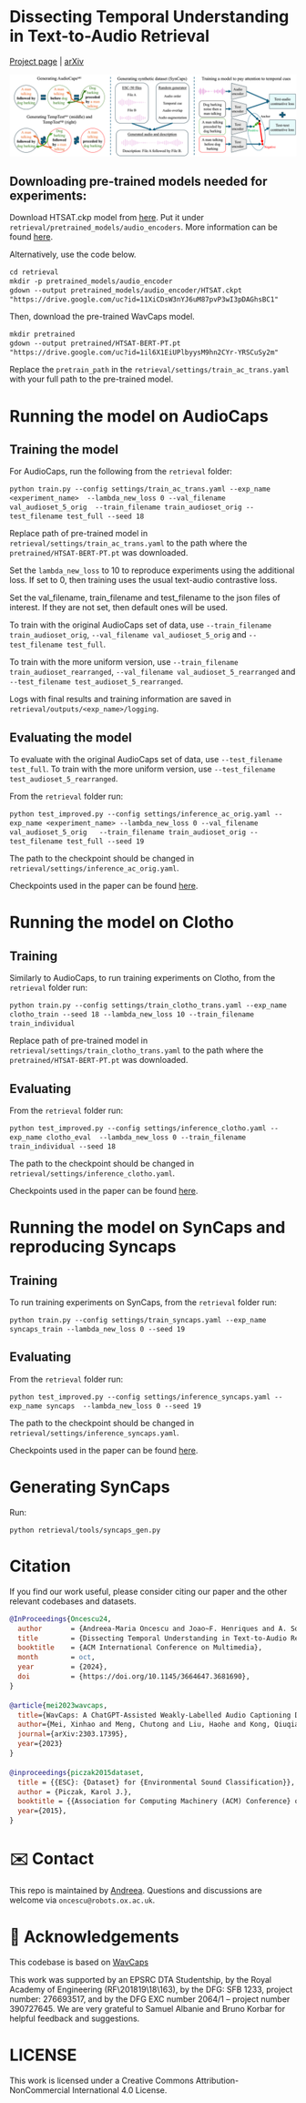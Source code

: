 # Dissecting Temporal Understanding in Text-to-Audio Retrieval

[Project page](https://github.com/oncescuandreea/DTU_text_audio) | [arXiv](https://openreview.net/pdf?id=HTZy9hpoYV)

![Teaser](teaser_again.png)

## Downloading pre-trained models needed for experiments:
Download HTSAT.ckp model from [here](https://drive.google.com/drive/folders/1ZaYERuMMLLgu4oHTl47FcippLFboaGq5). Put it under ```retrieval/pretrained_models/audio_encoders```. More information can be found [here](https://github.com/XinhaoMei/WavCaps/tree/master/retrieval).

Alternatively, use the code below.

```
cd retrieval
mkdir -p pretrained_models/audio_encoder
gdown --output pretrained_models/audio_encoder/HTSAT.ckpt "https://drive.google.com/uc?id=11XiCDsW3nYJ6uM87pvP3wI3pDAGhsBC1"
```

Then, download the pre-trained WavCaps model.

```
mkdir pretrained
gdown --output pretrained/HTSAT-BERT-PT.pt "https://drive.google.com/uc?id=1il6X1EiUPlbyysM9hn2CYr-YRSCuSy2m"
```

Replace the ```pretrain_path``` in the ```retrieval/settings/train_ac_trans.yaml```  with your full path to the pre-trained model.


# Running the model on AudioCaps

## Training the model
For AudioCaps, run the following from the ```retrieval``` folder:

```
python train.py --config settings/train_ac_trans.yaml --exp_name <experiment_name>  --lambda_new_loss 0 --val_filename val_audioset_5_orig  --train_filename train_audioset_orig --test_filename test_full --seed 18
```

Replace path of pre-trained model in ```retrieval/settings/train_ac_trans.yaml``` to the path where the ```pretrained/HTSAT-BERT-PT.pt``` was downloaded.

Set the ```lambda_new_loss``` to 10 to reproduce experiments using the additional loss. If set to 0, then training uses the usual text-audio contrastive loss.

Set the val_filename, train_filename and test_filename to the json files of interest. If they are not set, then default ones will be used. 

To train with the original AudioCaps set of data, use ```--train_filename train_audioset_orig```, ```--val_filename val_audioset_5_orig``` and ```--test_filename test_full```. 

To train with the more uniform version, use ```--train_filename train_audioset_rearranged```, ```--val_filename val_audioset_5_rearranged``` and ```--test_filename test_audioset_5_rearranged```.

Logs with final results and training information are saved in ```retrieval/outputs/<exp_name>/logging```.

## Evaluating the model
To evaluate with the original AudioCaps set of data, use ```--test_filename test_full```. To train with the more uniform version, use ```--test_filename test_audioset_5_rearranged```.

From the ```retrieval``` folder run:
```
python test_improved.py --config settings/inference_ac_orig.yaml --exp_name <experiment_name> --lambda_new_loss 0 --val_filename val_audioset_5_orig   --train_filename train_audioset_orig --test_filename test_full --seed 19
```

The path to the checkpoint should be changed in ```retrieval/settings/inference_ac_orig.yaml```.

Checkpoints used in the paper can be found [here](https://drive.google.com/drive/folders/124fyrR7gVKyQgj7CO6aO-55_tUB9jXlV?usp=sharing).

# Running the model on Clotho

## Training
Similarly to AudioCaps, to run training experiments on Clotho, from the ```retrieval``` folder run:

```
python train.py --config settings/train_clotho_trans.yaml --exp_name clotho_train --seed 18 --lambda_new_loss 10 --train_filename train_individual
```

Replace path of pre-trained model in ```retrieval/settings/train_clotho_trans.yaml``` to the path where the ```pretrained/HTSAT-BERT-PT.pt``` was downloaded.

## Evaluating

From the ```retrieval``` folder run:
```
python test_improved.py --config settings/inference_clotho.yaml --exp_name clotho_eval  --lambda_new_loss 0 --train_filename train_individual --seed 18
```

The path to the checkpoint should be changed in ```retrieval/settings/inference_clotho.yaml```.

Checkpoints used in the paper can be found [here](https://drive.google.com/drive/folders/124fyrR7gVKyQgj7CO6aO-55_tUB9jXlV?usp=sharing).

# Running the model on SynCaps and reproducing Syncaps

## Training

To run training experiments on SynCaps, from the ```retrieval``` folder run:

```
python train.py --config settings/train_syncaps.yaml --exp_name syncaps_train --lambda_new_loss 0 --seed 19
```

## Evaluating

From the ```retrieval``` folder run:

```
python test_improved.py --config settings/inference_syncaps.yaml --exp_name syncaps  --lambda_new_loss 0 --seed 19
```

The path to the checkpoint should be changed in ```retrieval/settings/inference_syncaps.yaml```.

Checkpoints used in the paper can be found [here](https://drive.google.com/drive/folders/124fyrR7gVKyQgj7CO6aO-55_tUB9jXlV?usp=sharing).


# Generating SynCaps

Run:

```
python retrieval/tools/syncaps_gen.py
```

# Citation

If you find our work useful, please consider citing our paper and the other relevant codebases and datasets.

```bibtex
@InProceedings{Oncescu24,
  author       = {Andreea-Maria Oncescu and Joao~F. Henriques and A. Sophia Koekpe},
  title        = {Dissecting Temporal Understanding in Text-to-Audio Retrieval},
  booktitle    = {ACM International Conference on Multimedia},
  month        = oct,
  year         = {2024},
  doi          = {https://doi.org/10.1145/3664647.3681690},
}

@article{mei2023wavcaps,
  title={WavCaps: A ChatGPT-Assisted Weakly-Labelled Audio Captioning Dataset for Audio-Language Multimodal Research},
  author={Mei, Xinhao and Meng, Chutong and Liu, Haohe and Kong, Qiuqiang and Ko, Tom and Zhao, Chengqi and Plumbley, Mark D and Zou, Yuexian and Wang, Wenwu},
  journal={arXiv:2303.17395},
  year={2023}
}

@inproceedings{piczak2015dataset,
  title = {{ESC}: {Dataset} for {Environmental Sound Classification}},
  author = {Piczak, Karol J.},
  booktitle = {{Association for Computing Machinery (ACM) Conference} on {Multimedia}},
  year={2015},
}
```

# ✉️ Contact

This repo is maintained by [Andreea](https://github.com/oncescuandreea). Questions and discussions are welcome via `oncescu@robots.ox.ac.uk`.

# 🙏 Acknowledgements

This codebase is based on [WavCaps](https://github.com/XinhaoMei/WavCaps/tree/master)


This work was supported by an EPSRC DTA Studentship, by the Royal Academy of Engineering (RF\201819\18\163), by the DFG: SFB 1233, project number: 276693517, and by the DFG EXC number 2064/1 – project number 390727645. We are very grateful to Samuel Albanie and Bruno Korbar for helpful feedback and suggestions. 

# LICENSE

This work is licensed under a Creative Commons Attribution-NonCommercial International 4.0 License.
